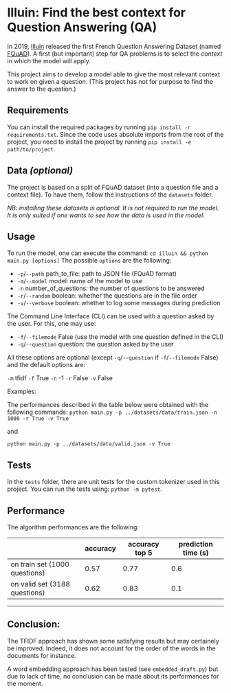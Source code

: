 # Illuin: Find the best context for Question Answering (QA)

In 2019, [Illuin](https://www.illuin.tech/) released the first French Question Answering Dataset (named [FQuAD](https://fquad.illuin.tech/)). A first (but important) step for QA problems is to select the *context* in which the model will apply.

This project aims to develop a model able to give the most relevant context to work on given a question. (This project has not for purpose to find the answer to the question.)

## Requirements

You can install the required packages by running `pip install -r requirements.txt`. Since the code uses absolute imports from the root of the project, you need to install the project by running `pip install -e path/to/project`.

## Data *(optional)*

The project is based on a split of FQuAD dataset (into a question file and a context file). To have them, follow the instructions of the `datasets` folder. 

*NB: installing these datasets is optional. It is not required to run the model. It is only suited if one wants to see how the data is used in the model.*

## Usage

To run the model, one can execute the command:
`cd illuin && python main.py [options]`
The possible `options` are the following:
- `-p`/`--path` path_to_file: path to JSON file (FQuAD format)
- `-m`/`--model` model: name of the model to use
- `-n` number_of_questions: the number of questions to be answered
- `-r`/`--random` boolean: whether the questions are in the file order
- `-v`/`--verbose` boolean: whether to log some messages during prediction

The Command Line Interface (CLI) can be used with a question asked by the user. For this, one may use:

- `-f`/`--filemode` False (use the model with one question defined in the CLI)
- `-q`/`--question` question: the question asked by the user

All these options are optional (except `-q`/`--question` if `-f`/`--filemode` False) and the default options are:

`-m` tfidf `-f` True `-n` -1 `-r` False  `-v` False

Examples:

The performances described in the table below were obtained with the following commands:
`python main.py -p ../datasets/data/train.json -n 1000 -r True -v True`

and

`python main.py -p ../datasets/data/valid.json -v True`

## Tests

In the `tests` folder, there are unit tests for the custom tokenizer used in this project. You can run the tests using: `python -m pytest`.

## Performance

The algorithm performances are the following:

|                              | accuracy      |  accuracy top 5 | prediction time (s)
| ----------------------------| ------------- |------------- | ------------- |
| on train set (1000 questions)  | 0.57      | 0.77         | 0.6 |
| on valid set (3188 questions)| 0.62        | 0.83         | 0.1 |

----

## Conclusion: 

The TFIDF approach has shown some satisfying results but may certainely be improved. Indeed, it does not account for the order of the words in the documents for instance. 

A word embedding approach has been tested (see `embedded_draft.py`) but due to lack of time, no conclusion can be made about its performances for the moment.
